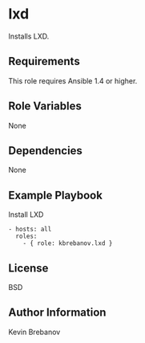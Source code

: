 lxd
===

Installs LXD.

Requirements
------------

This role requires Ansible 1.4 or higher.

Role Variables
--------------

None

Dependencies
------------

None

Example Playbook
----------------

Install LXD
```
- hosts: all
  roles:
    - { role: kbrebanov.lxd }
```

License
-------

BSD

Author Information
------------------

Kevin Brebanov
